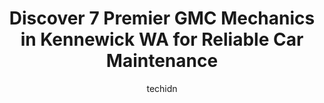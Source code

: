 ---
layout: ampstory
image: https://images.unsplash.com/photo-1517672651691-24622a91b550?ixlib=rb-4.0.3&ixid=MnwxMjA3fDB8MHxwaG90by1wYWdlfHx8fGVufDB8fHx8&auto=format&fit=crop&w=640&h=853&q=80
author: techidn
featured: false
description: Experience the excellence of automotive service by visiting the 7 best GMC Mechanic in Kennewick WA, USA. With their expertise, attention to detail, and commitment to customer satisfaction, 
title: Discover 7 Premier GMC Mechanics in Kennewick WA for Reliable Car Maintenance
cover:
   title: Discover 7 Premier GMC Mechanics in Kennewick WA for Reliable Car Maintenance
   subtitle: Rickpate
   background: https://images.unsplash.com/photo-1517672651691-24622a91b550?ixlib=rb-4.0.3&ixid=MnwxMjA3fDB8MHxwaG90by1wYWdlfHx8fGVufDB8fHx8&auto=format&fit=crop&w=640&h=853&q=80

pages: 
 - layout: thirds
   top: <h1>#1 Meyers Auto Tech</h1>
   bottom: "<p>I just had a new clutch put in my 08 Tacoma with 190k miles on it.  They did a great job and the service was second to none. Edwin and the technicians were awesome to wor</p>"
   background: https://www.knot35.com/toplist/wp-content/uploads/2023/06/best-gmc-mechanic-1-in-kennewick-wa-1685833569.jpeg
   backgroundblur: true
 - layout: thirds
   top: <h1>#2 Tri Cities Automotive Repair</h1>
   bottom: "<p>106002 Wiser Pkwy, Kennewick, WA 99338, United States</p>"
   background: https://www.knot35.com/toplist/wp-content/uploads/2023/06/best-gmc-mechanic-2-in-kennewick-wa-1685833569.jpeg
   cta:
      link: https://www.knot35.com/toplist/discover-7-premier-gmc-mechanics-in-kennewick-wa-for-reliable-car-maintenance/
      text: Discover 7 Premier GMC Mechanics in Kennewick WA for Reliable Car Maintenance
 - layout: thirds
   top: <h1>#3 360 Automotive & Repair</h1>
   bottom: "<p>6200 W Clearwater Ave, Kennewick, WA 99336, United States</p>"
   background: https://www.knot35.com/toplist/wp-content/uploads/2023/06/best-gmc-mechanic-3-in-kennewick-wa-1685833570.jpeg
   cta:
      link: https://www.knot35.com/toplist/discover-7-premier-gmc-mechanics-in-kennewick-wa-for-reliable-car-maintenance/
      text: Discover 7 Premier GMC Mechanics in Kennewick WA for Reliable Car Maintenance
 - layout: thirds
   top: <h1>#4 AAMCO Transmissions & Total Car Care</h1>
   bottom: "<p>7101 W Deschutes Ave, Kennewick, WA 99336, United States</p>"
   background: https://images.unsplash.com/photo-1567360425618-1594206637d2?ixlib=rb-4.0.3&ixid=MnwxMjA3fDB8MHxwaG90by1wYWdlfHx8fGVufDB8fHx8&auto=format&fit=crop&w=640&h=853&q=80
   cta:
      link: https://www.knot35.com/toplist/discover-7-premier-gmc-mechanics-in-kennewick-wa-for-reliable-car-maintenance/
      text: Discover 7 Premier GMC Mechanics in Kennewick WA for Reliable Car Maintenance
 - layout: thirds
   top: <h1>#5 Allied Automotive</h1>
   bottom: "<p>834 W Klamath Ave, Kennewick, WA 99336, United States</p>"
   background: https://plus.unsplash.com/premium_photo-1664640458616-3c74f8cb4589?ixlib=rb-4.0.3&ixid=MnwxMjA3fDB8MHxwaG90by1wYWdlfHx8fGVufDB8fHx8&auto=format&fit=crop&w=640&h=853&q=80
   cta:
      link: https://www.knot35.com/toplist/discover-7-premier-gmc-mechanics-in-kennewick-wa-for-reliable-car-maintenance/
      text: Discover 7 Premier GMC Mechanics in Kennewick WA for Reliable Car Maintenance
 - layout: thirds
   top: <h1>#6 Motoring Services Auto Repair</h1>
   bottom: "<p>8920 W Victoria Ave, Kennewick, WA 99336, United States</p>"
   background: https://images.unsplash.com/photo-1618005182384-a83a8bd57fbe?ixlib=rb-4.0.3&ixid=MnwxMjA3fDB8MHxwaG90by1wYWdlfHx8fGVufDB8fHx8&auto=format&fit=crop&w=640&h=853&q=80
   cta:
      link: https://www.knot35.com/toplist/discover-7-premier-gmc-mechanics-in-kennewick-wa-for-reliable-car-maintenance/
      text: Discover 7 Premier GMC Mechanics in Kennewick WA for Reliable Car Maintenance
 - layout: thirds
   top: <h1>#7 509 Automotive Services</h1>
   bottom: "<p>121 S Ely St Building B, Kennewick, WA 99336, United States</p>"
   background: https://images.unsplash.com/photo-1552083974-186346191183?ixlib=rb-4.0.3&ixid=MnwxMjA3fDB8MHxwaG90by1wYWdlfHx8fGVufDB8fHx8&auto=format&fit=crop&w=640&h=853&q=80
   cta:
      link: https://www.knot35.com/toplist/discover-7-premier-gmc-mechanics-in-kennewick-wa-for-reliable-car-maintenance/
      text: Discover 7 Premier GMC Mechanics in Kennewick WA for Reliable Car Maintenance
 - layout: thirds
   middle: Continue reading...
   background: https://images.unsplash.com/photo-1527066579998-dbbae57f45ce?ixlib=rb-4.0.3&ixid=MnwxMjA3fDB8MHxwaG90by1wYWdlfHx8fGVufDB8fHx8&auto=format&fit=crop&w=640&h=853&q=80
   cta:
      link: https://www.knot35.com/toplist/discover-7-premier-gmc-mechanics-in-kennewick-wa-for-reliable-car-maintenance/
      text: Discover 7 Premier GMC Mechanics in Kennewick WA for Reliable Car Maintenance
      
---
